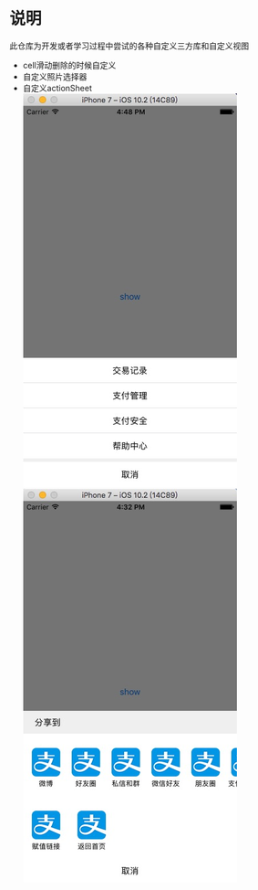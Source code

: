 # 说明
此仓库为开发或者学习过程中尝试的各种自定义三方库和自定义视图

- cell滑动删除的时候自定义
- 自定义照片选择器
- 自定义actionSheet
	![仿支付宝交易管理](actionSheet_1.png)
	![仿微博分享](actionSheet_2.png)



